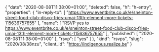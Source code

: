 {
  "date": "2020-08-08T11:38:00+01:00",
  "deleted": false,
  "h": "h-entry",
  "properties": {
    "in-reply-to": [
      "https://www.eventbrite.co.uk/e/sneinton-street-food-club-disco-fries-umai-13th-element-more-tickets-115636757655"
    ],
    "name": [
      "RSVP yes to https://www.eventbrite.co.uk/e/sneinton-street-food-club-disco-fries-umai-13th-element-more-tickets-115636757655"
    ],
    "published": [
      "2020-08-08T11:38:00+01:00"
    ],
    "rsvp": [
      "yes"
    ]
  },
  "kind": "rsvps",
  "slug": "2020/08/38nzu",
  "client_id": "https://indigenous.realize.be"
}

